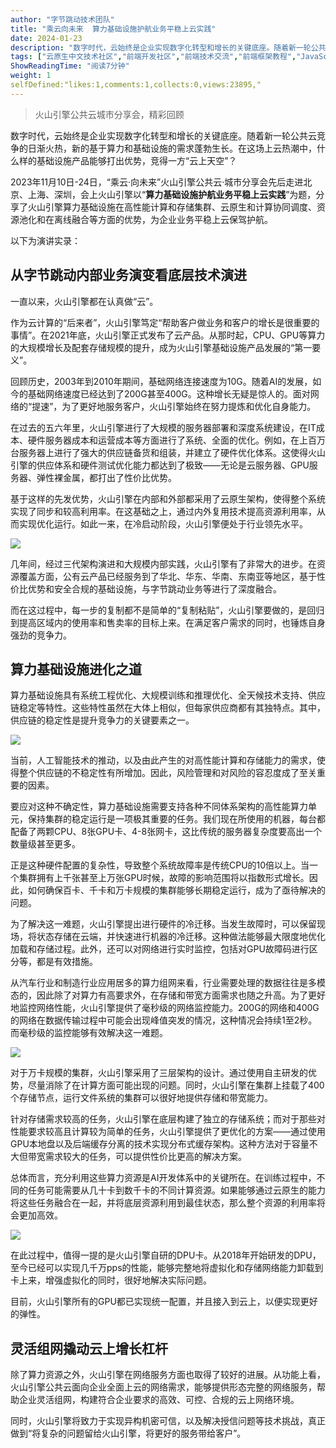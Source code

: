 ```yaml
---
author: "字节跳动技术团队"
title: "乘云向未来  算力基础设施护航业务平稳上云实践"
date: 2024-01-23
description: "数字时代，云始终是企业实现数字化转型和增长的关键底座。随着新一轮公共云竞争的日渐火热，新的基于算力和基础设施的需求蓬勃生长。在这场上云热潮中，什么样的基础设施产品能够打出优势，竞得一方“云上天空”？ "
tags: ["云原生中文技术社区","前端开发社区","前端技术交流","前端框架教程","JavaScript 学习资源","CSS 技巧与最佳实践","HTML5 最新动态","前端工程师职业发展","开源前端项目","前端技术趋势"]
ShowReadingTime: "阅读7分钟"
weight: 1
selfDefined:"likes:1,comments:1,collects:0,views:23895,"
---
```

> 火山引擎公共云城市分享会，精彩回顾

数字时代，云始终是企业实现数字化转型和增长的关键底座。随着新一轮公共云竞争的日渐火热，新的基于算力和基础设施的需求蓬勃生长。在这场上云热潮中，什么样的基础设施产品能够打出优势，竞得一方“云上天空”？

2023年11月10日-24日，“乘云·向未来”火山引擎公共云·城市分享会先后走进北京、上海、深圳，会上火山引擎以“**算力基础设施护航业务平稳上云实践**”为题，分享了火山引擎算力基础设施在高性能计算和存储集群、云原生和计算协同调度、资源池化和在离线融合等方面的优势，为企业业务平稳上云保驾护航。

以下为演讲实录：

从字节跳动内部业务演变看底层技术演进
------------------

一直以来，火山引擎都在认真做“云”。

作为云计算的“后来者”，火山引擎笃定“帮助客户做业务和客户的增长是很重要的事情”。在2021年底，火山引擎正式发布了云产品。从那时起，CPU、GPU等算力的大规模增长及配套存储规模的提升，成为火山引擎基础设施产品发展的“第一要义”。

回顾历史，2003年到2010年期间，基础网络连接速度为10G。随着AI的发展，如今的基础网络速度已经达到了200G甚至400G。这种增长无疑是惊人的。面对网络的“提速”，为了更好地服务客户，火山引擎始终在努力提炼和优化自身能力。

在过去的五六年里，火山引擎进行了大规模的服务器部署和深度系统建设，在IT成本、硬件服务器成本和运营成本等方面进行了系统、全面的优化。例如，在上百万台服务器上进行了强大的供应链备货和组装，并建立了硬件优化体系。这使得火山引擎的供应体系和硬件测试优化能力都达到了极致——无论是云服务器、GPU服务器、弹性裸金属，都打出了性价比优势。

基于这样的先发优势，火山引擎在内部和外部都采用了云原生架构，使得整个系统实现了同步和较高利用率。在这基础之上，通过内外复用技术提高资源利用率，从而实现优化运行。如此一来，在冷启动阶段，火山引擎便处于行业领先水平。

![](/images/jueJin/9743ee21e19c483.png)

几年间，经过三代架构演进和大规模内部实践，火山引擎有了非常大的进步。在资源覆盖方面，公有云产品已经服务到了华北、华东、华南、东南亚等地区，基于性价比优势和安全合规的基础设施，与字节跳动业务等进行了深度融合。

而在这过程中，每一步的复制都不是简单的“复制粘贴”，火山引擎要做的，是回归到提高区域内的使用率和售卖率的目标上来。在满足客户需求的同时，也锤炼自身强劲的竞争力。

算力基础设施进化之道
----------

算力基础设施具有系统工程优化、大规模训练和推理优化、全天候技术支持、供应链稳定等特性。这些特性虽然在大体上相似，但每家供应商都有其独特点。其中，供应链的稳定性是提升竞争力的关键要素之一。

![](/images/jueJin/d1e5d994b465483.png)

当前，人工智能技术的推动，以及由此产生的对高性能计算和存储能力的需求，使得整个供应链的不稳定性有所增加。因此，风险管理和对风险的容忍度成了至关重要的因素。

要应对这种不确定性，算力基础设施需要支持各种不同体系架构的高性能算力单元，保持集群的稳定运行是一项极其重要的任务。我们现在所使用的机器，每台都配备了两颗CPU、8张GPU卡、4-8张网卡，这比传统的服务器复杂度要高出一个数量级甚至更多。

正是这种硬件配置的复杂性，导致整个系统故障率是传统CPU的10倍以上。当一个集群拥有上千张甚至上万张GPU时候，故障的影响范围将以指数形式增长。因此，如何确保百卡、千卡和万卡规模的集群能够长期稳定运行，成为了亟待解决的问题。

为了解决这一难题，火山引擎提出进行硬件的冷迁移。当发生故障时，可以保留现场，将状态存储在云端，并快速进行机器的冷迁移。这种做法能够最大限度地优化加载和存储过程。此外，还可以对网络进行实时监控，包括对GPU故障码进行区分等，都是有效措施。

从汽车行业和制造行业应用居多的算力组网来看，行业需要处理的数据往往是多模态的，因此除了对算力有高要求外，在存储和带宽方面需求也随之升高。为了更好地监控网络性能，火山引擎提供了毫秒级的网络监控能力。200G的网络和400G的网络在数据传输过程中可能会出现峰值突发的情况，这种情况会持续1至2秒。而毫秒级的监控能够有效解决这一难题。

![](/images/jueJin/596932f486d0464.png)

对于万卡规模的集群，火山引擎采用了三层架构的设计。通过使用自主研发的优势，尽量消除了在计算方面可能出现的问题。同时，火山引擎在集群上挂载了400个存储节点，运行文件系统的集群可以很好地提供存储和带宽能力。

针对存储需求较高的任务，火山引擎在底层构建了独立的存储系统；而对于那些对性能要求较高且计算较为简单的任务，火山引擎提供了更优化的方案——通过使用GPU本地盘以及后端缓存分离的技术实现分布式缓存架构。这种方法对于容量不大但带宽需求较大的任务，可以提供性价比更高的解决方案。

总体而言，充分利用这些算力资源是AI开发体系中的关键所在。在训练过程中，不同的任务可能需要从几十卡到数千卡的不同计算资源。如果能够通过云原生的能力将这些任务融合在一起，并将底层资源利用到最佳状态，那么整个资源的利用率将会更加高效。

![](/images/jueJin/23d459c7ad5c46c.png)

在此过程中，值得一提的是火山引擎自研的DPU卡。从2018年开始研发的DPU，至今已经可以实现几千万pps的性能，能够完整地将虚拟化和存储网络能力卸载到卡上来，增强虚拟化的同时，很好地解决实际问题。

目前，火山引擎所有的GPU都已实现统一配置，并且接入到云上，以便实现更好的弹性。

灵活组网撬动云上增长杠杆
------------

除了算力资源之外，火山引擎在网络服务方面也取得了较好的进展。从功能上看，火山引擎公共云面向企业全面上云的网络需求，能够提供形态完整的网络服务，帮助企业灵活组网，构建符合企业要求的高效、可控、合规的云上网络环境。

同时，火山引擎将致力于实现异构机密可信，以及解决授信问题等技术挑战，真正做到“将复杂的问题留给火山引擎，将更好的服务带给客户”。
